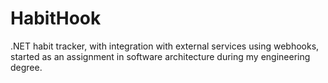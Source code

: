 # HabitHook

.NET habit tracker, with integration with external services using webhooks, started as an assignment in software architecture during my engineering degree.